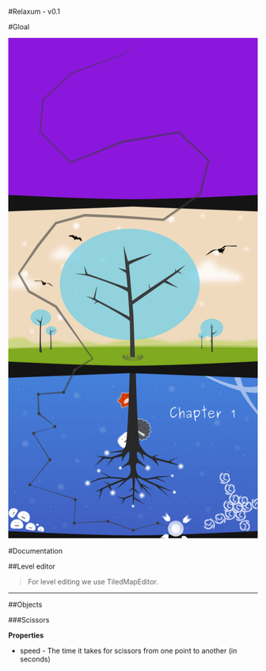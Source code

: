 #Relaxum - v0.1

#Gloal

![alt text](drawing-1.png)

#Documentation


##Level editor

> For level editing we use TiledMapEditor.

----
##Objects

###Scissors

**Properties**

* speed - The time it takes for scissors from one point to another (in seconds)

